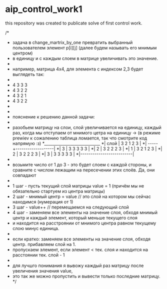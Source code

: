 # aip_control_work1
this repository was created to publicate solve of first control work.

/*
* задача в change_martrix_by_one превратить выбранный пользователем элемент p[i][j] (далее будем называть его мнимым центром) 
* в единицу и с каждым слоем в матрице увеличивать это значение.
* 
* например, матрица 4х4, для элемента с индексом 2,3 будет выглядеть так:
* 
* 4 3 3 3
* 4 3 2 2
* 4 3 2 1
* 4 3 2 2
* 
* 
* пояснение к решению данной задачи:
* 
* разобьем матрицу на слои, слой увеличивается на единицу, каждый раз, когда мы отступаем от мнимого цетра на единицу -> (в режиме prewiev к сожалению таблица ломается, так что смотрите код напрямую :з)
*____________________________
*| слой | 3   2   1   2   3 |
*| -----+-------------------|
*|   3  | 3   3   3   3   3 |
*|   2  | 3   2   2   2   3 |
*|   1  | 3   2   1   2   3 |
*|   2  | 3   2   2   2   3 |
*|   3  | 3   3   3   3   3 |
*|--------------------------|
* 
* возьмите число от 1 до 3 - это будет слоем с каждой стороны, и сравните с числом лежащим на пересечении этих слоёв. Да, они совпадают
* 
* 1 шаг - пусть текущий слой матрицы value = 1 (причём мы не обязательно стартуем из центра матрицы)
* 2 шаг - мнимый центр = value // это слой на котором мы сейчас находимся (нумерация от 1)
* 3 шаг - value++ // перемещаемся на следующий слой
* 4 шаг - заменяем все элементы на значение слоя, обходя мнимый центр и каждый элемент, который меньше текущего слоя
* и находится на расстроянии от мнимого центра равном текущему слою минус единица.
* 
* если кратко: заменяем все элементы на значение слоя, обходя центр. прибавляем слой на 1.
* пропускаем элемент, если элемент < тек. слоя и находится на расстоянии тек. слой - 1
* 
* для лучшго понимания я вывожу каждый раз матрицу после увеличения значения value, 
* это так же можно пропустить и вывести только последние  матрицу.
*/
